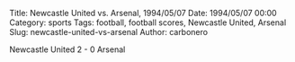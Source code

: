 Title: Newcastle United vs. Arsenal, 1994/05/07
Date: 1994/05/07 00:00
Category: sports
Tags: football, football scores, Newcastle United, Arsenal
Slug: newcastle-united-vs-arsenal
Author: carbonero


Newcastle United 2 - 0 Arsenal
